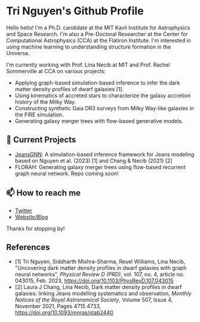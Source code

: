 # Tri Nguyen's Github Profile

Hello hello! I'm a Ph.D. candidate at the MIT Kavli Institute for Astrophysics and Space Research. I'm also a Pre-Doctoral Researcher at the Center for Computational Astrophysics (CCA) at the Flatiron Institute. I'm interested in using machine learning to understanding structure formation in the Universe.

I'm currently working with Prof. Lina Necib at MIT and Prof. Rachel Sommerville at CCA on various projects:

- Applying graph-based simulation-based inference to infer the dark matter density profiles of dwarf galaxies [1].
- Using kinematics of accreted stars to characterize the galaxy accretion history of the Milky Way.
- Constructing synthetic Gaia DR3 surveys from Milky Way-like galaxies in the FIRE simulation.
- Generating galaxy merger trees with flow-based generative models.

## 🔭 Current Projects

- [JeansGNN](https://github.com/trivnguyen/JeansGNN): A simulation-based inference framework for Jeans modeling based on Nguyen et al. (2023) [1] and Chang & Necib (2021) [2]
- FLORAH: Generating galaxy merger trees using flow-based recurrent graph neural network. Repo coming soon!

## 📫 How to reach me

- [Twitter](https://twitter.com/TriAstroML)
- [Website/Blog](https://trivnguyen.github.io)

Thanks for stopping by!


## References
- [1] Tri Nguyen, Siddharth Mishra-Sharma, Reuel Williams, Lina Necib, "Uncovering dark matter density profiles in dwarf galaxies with graph neural networks", *Physical Review D (PRD)*, vol. 107, no. 4, article no. 043015, Feb. 2023, https://doi.org/10.1103/PhysRevD.107.043015
- [2] Laura J Chang, Lina Necib, Dark matter density profiles in dwarf galaxies: linking Jeans modelling systematics and observation, *Monthly Notices of the Royal Astronomical Society*, Volume 507, Issue 4, November 2021, Pages 4715 4733, https://doi.org/10.1093/mnras/stab2440

